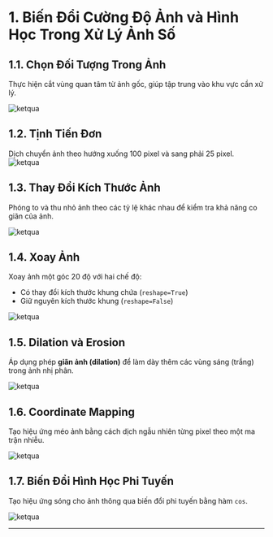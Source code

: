 # 1. Biến Đổi Cường Độ Ảnh và Hình Học Trong Xử Lý Ảnh Số


## 1.1. Chọn Đối Tượng Trong Ảnh

Thực hiện cắt vùng quan tâm từ ảnh gốc, giúp tập trung vào khu vực cần xử lý.

![ketqua](orange.jpg)

## 1.2. Tịnh Tiến Đơn

Dịch chuyển ảnh theo hướng xuống 100 pixel và sang phải 25 pixel.
![ketqua]({8E462763-6C2E-4F3F-8328-899DD5CD49AD}.png)

## 1.3. Thay Đổi Kích Thước Ảnh

Phóng to và thu nhỏ ảnh theo các tỷ lệ khác nhau để kiểm tra khả năng co giãn của ảnh.

![ketqua]({72F4E177-B67D-4416-91FC-ACE5674E68A1}.png)


## 1.4. Xoay Ảnh

Xoay ảnh một góc 20 độ với hai chế độ: 
- Có thay đổi kích thước khung chứa (`reshape=True`)
- Giữ nguyên kích thước khung (`reshape=False`)

![ketqua]({A2DE677F-7E12-487C-B175-40AE241C0005}.png)


## 1.5. Dilation và Erosion

Áp dụng phép **giãn ảnh (dilation)** để làm dày thêm các vùng sáng (trắng) trong ảnh nhị phân.

![ketqua]({7A15F205-F6F7-4B4A-AE31-D5FAA35E7929}.png)


## 1.6. Coordinate Mapping

Tạo hiệu ứng méo ảnh bằng cách dịch ngẫu nhiên từng pixel theo một ma trận nhiễu.

![ketqua]({37DFA193-A1DD-4F1D-9726-9B04E92ACDB4}.png)



## 1.7. Biến Đổi Hình Học Phi Tuyến

Tạo hiệu ứng sóng cho ảnh thông qua biến đổi phi tuyến bằng hàm `cos`.

![ketqua]({173890FC-4A8C-4B23-8BA4-0408D6622063}.png)

---

